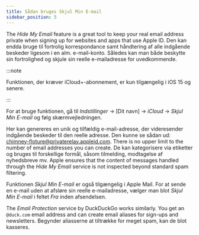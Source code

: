 ```yaml
---
title: Sådan bruges Skjul Min E-mail
sidebar_position: 5
---
```


The *Hide My Email* feature is a great tool to keep your real email address private when signing up for websites and apps that use Apple ID. Den kan endda bruge til fortrolig korrespondance samt håndtering af alle indgående beskeder ligesom i en alm. e-mail-konto. Således kan man både beskytte sin fortrolighed og skjule sin reelle e-mailadresse for uvedkommende.

:::note

Funktionen, der kræver iCloud+-abonnement, er kun tilgængelig i iOS 15 og senere.

:::

For at bruge funktionen, gå til *Indstillinger* → [Dit navn] → *iCloud* → *Skjul Min E-mail* og følg skærmvejledningen.

Her kan genereres en unik og tilfældig e-mail-adresse, der videresender indgående beskeder til den reelle adresse. Den kunne se sådan ud: chimney-floture@privaterelay.appleid.com. There is no upper limit to the number of email addresses you can create. De kan kategorisere via etiketter og bruges til forskellige formål, såsom tilmelding, modtagelse af nyhedsbreve mv. Apple ensures that the content of messages handled through the *Hide My Email* service is not inspected beyond standard spam filtering.

Funktionen *Skjul Min E-mail* er også tilgængelig i Apple Mail. For at sende en e-mail uden at afsløre sin reelle e-mailadresse, vælger man blot *Skjul Min E-mail* i feltet *Fra* inden afsendelsen.

The *Email Protection* service by DuckDuckGo works similarly. You get an `@duck.com` email address and can create email aliases for sign-ups and newsletters. Begynder aliasserne at tiltrække for meget spam, kan de blot kasseres.
